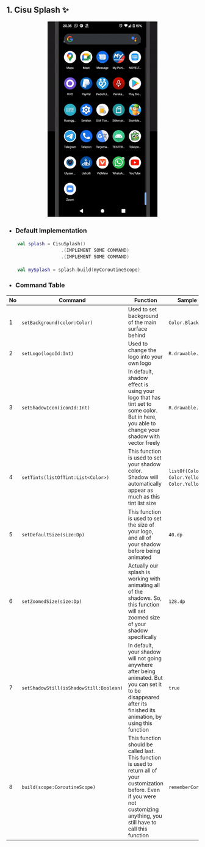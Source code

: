 ## 1. Cisu Splash ✨

<p align="center">
<img src = "https://raw.githubusercontent.com/fahmirumagutawan/Cisu-Jetpack-Component/master/CisuSplash/ezgif-4-8193535522.gif" height = "512" >
</p>

-   ### Default Implementation
```kotlin
    val splash = CisuSplash()
                    .(IMPLEMENT SOME COMMAND)
                    .(IMPLEMENT SOME COMMAND)
    
    val mySplash = splash.build(myCoroutineScope)
```

-   ### Command Table

| No | Command | Function | Sample Parameter |
|--|--| --| --|
| 1 | `setBackground(color:Color)` | Used to set background of the main surface behind | `Color.Black` |
| 2 | `setLogo(logoId:Int)` | Used to change the logo into your own logo | `R.drawable.ic_explore`   |
| 3 | `setShadowIcon(iconId:Int)` | In default, shadow effect is using your logo that has tint set to some color. But in here, you able to change your shadow with vector freely | `R.drawable.ic_explore` |
| 4 | `setTints(listOfTint:List<Color>)` |  This function is used to set your shadow color. Shadow will automatically appear as much as this tint list size  |  `listOf(Color.Yellow, Color.Yellow, Color.Yellow)` |
| 5 | `setDefaultSize(size:Dp)` | This function is used to set the size of your logo, and all of your shadow before being animated | `40.dp` |
| 6 | `setZoomedSize(size:Dp)` | Actually our splash is working with animating all of the shadows. So, this function will set zoomed size of your shadow specifically | `128.dp` |
| 7 | `setShadowStill(isShadowStill:Boolean)` | In default, your shadow will not going anywhere after being animated. But you can set it to be disappeared after its finished its animation, by using this function |  `true` |
| 8 | `build(scope:CoroutineScope)` | This function should be called last. This function is used to return all of your customization before. Even if you were not customizing anything, you still have to call this function | `rememberCoroutineScope()` |
